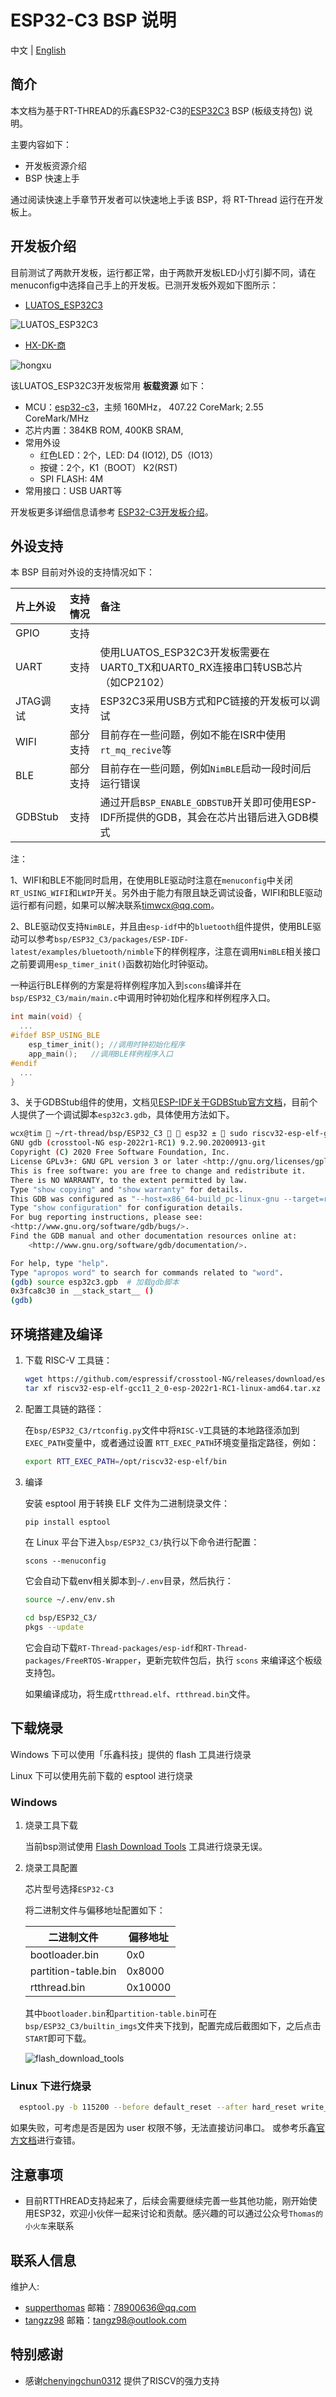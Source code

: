 
# ESP32-C3 BSP 说明

中文 | [English](README.md)

## 简介

本文档为基于RT-THREAD的乐鑫ESP32-C3的[ESP32C3](http://luatos.com/t/esp32c3) BSP (板级支持包) 说明。

主要内容如下：

- 开发板资源介绍
- BSP 快速上手

通过阅读快速上手章节开发者可以快速地上手该 BSP，将 RT-Thread 运行在开发板上。

## 开发板介绍

目前测试了两款开发板，运行都正常，由于两款开发板LED小灯引脚不同，请在menuconfig中选择自己手上的开发板。已测开发板外观如下图所示：

- [LUATOS_ESP32C3](https://wiki.luatos.com/chips/esp32c3/board.html)

![LUATOS_ESP32C3](images/luatos_esp32c3.png)

- [HX-DK-商](https://docs.wireless-tech.cn/doc/7/)

![hongxu](images/hx_shang.png)



该LUATOS_ESP32C3开发板常用 **板载资源** 如下：

- MCU：[esp32-c3](https://www.espressif.com/sites/default/files/documentation/esp32-c3_datasheet_en.pdf)，主频  160MHz， 407.22 CoreMark; 2.55  CoreMark/MHz
- 芯片内置：384KB ROM,  400KB SRAM,
- 常用外设
  - 红色LED：2个，LED: D4 (IO12), D5（IO13）
  - 按键：2个，K1（BOOT） K2(RST)
  - SPI FLASH: 4M 
- 常用接口：USB UART等

开发板更多详细信息请参考 [ESP32-C3开发板介绍](https://wiki.luatos.com/chips/esp32c3/board.html)。

## 外设支持

本 BSP 目前对外设的支持情况如下：

| **片上外设**      | **支持情况** | **备注**                              |
| :----------------- | :----------: | :------------------------------------- |
| GPIO              |     支持     |  |
| UART              |     支持     | 使用LUATOS_ESP32C3开发板需要在UART0_TX和UART0_RX连接串口转USB芯片（如CP2102）|
| JTAG调试          |     支持     | ESP32C3采用USB方式和PC链接的开发板可以调试                                |
| WIFI              | 部分支持 | 目前存在一些问题，例如不能在ISR中使用`rt_mq_recive`等 |
| BLE             | 部分支持 | 目前存在一些问题，例如`NimBLE`启动一段时间后运行错误 |
| GDBStub         | 支持 | 通过开启`BSP_ENABLE_GDBSTUB`开关即可使用ESP-IDF所提供的GDB，其会在芯片出错后进入GDB模式 |

注：

1、WIFI和BLE不能同时启用，在使用BLE驱动时注意在`menuconfig`中关闭`RT_USING_WIFI`和`LWIP`开关。另外由于能力有限且缺乏调试设备，WIFI和BLE驱动运行都有问题，如果可以解决联系[timwcx@qq.com](mailto:timwcx@qq.com)。

2、BLE驱动仅支持`NimBLE`，并且由`esp-idf`中的`bluetooth`组件提供，使用BLE驱动可以参考`bsp/ESP32_C3/packages/ESP-IDF-latest/examples/bluetooth/nimble`下的样例程序，注意在调用`NimBLE`相关接口之前要调用`esp_timer_init()`函数初始化时钟驱动。

一种运行BLE样例的方案是将样例程序加入到`scons`编译并在`bsp/ESP32_C3/main/main.c`中调用时钟初始化程序和样例程序入口。

```c
int main(void) {
  ...
#ifdef BSP_USING_BLE
    esp_timer_init(); //调用时钟初始化程序
    app_main();   //调用BLE样例程序入口
#endif
  ...
}
```

3、关于GDBStub组件的使用，文档见[ESP-IDF关于GDBStub官方文档](https://docs.espressif.com/projects/esp-idf/zh_CN/latest/esp32c3/api-guides/tools/idf-monitor.html?#gdbstub-gdb)，目前个人提供了一个调试脚本`esp32c3.gdb`，具体使用方法如下。

```sh
wcx@tim  ~/rt-thread/bsp/ESP32_C3   esp32 ±  sudo riscv32-esp-elf-gdb # 进入gdb调试
GNU gdb (crosstool-NG esp-2022r1-RC1) 9.2.90.20200913-git
Copyright (C) 2020 Free Software Foundation, Inc.
License GPLv3+: GNU GPL version 3 or later <http://gnu.org/licenses/gpl.html>
This is free software: you are free to change and redistribute it.
There is NO WARRANTY, to the extent permitted by law.
Type "show copying" and "show warranty" for details.
This GDB was configured as "--host=x86_64-build_pc-linux-gnu --target=riscv32-esp-elf".
Type "show configuration" for configuration details.
For bug reporting instructions, please see:
<http://www.gnu.org/software/gdb/bugs/>.
Find the GDB manual and other documentation resources online at:
    <http://www.gnu.org/software/gdb/documentation/>.

For help, type "help".
Type "apropos word" to search for commands related to "word".
(gdb) source esp32c3.gpb  # 加载gdb脚本
0x3fca8c30 in __stack_start__ ()
(gdb) 
```


## 环境搭建及编译

1. 下载 RISC-V 工具链：

    ```sh
    wget https://github.com/espressif/crosstool-NG/releases/download/esp-2022r1-RC1/riscv32-esp-elf-gcc11_2_0-esp-2022r1-RC1-linux-amd64.tar.xz
    tar xf riscv32-esp-elf-gcc11_2_0-esp-2022r1-RC1-linux-amd64.tar.xz
    ```

  2. 配置工具链的路径：

     在`bsp/ESP32_C3/rtconfig.py`文件中将`RISC-V`工具链的本地路径添加到`EXEC_PATH`变量中，或者通过设置 `RTT_EXEC_PATH`环境变量指定路径，例如：

     ```sh
     export RTT_EXEC_PATH=/opt/riscv32-esp-elf/bin
     ```

  3. 编译

     安装 esptool 用于转换 ELF 文件为二进制烧录文件：

     ```sh
     pip install esptool
     ```

     在 Linux 平台下进入`bsp/ESP32_C3/`执行以下命令进行配置：

     ```
     scons --menuconfig
     ```

     它会自动下载env相关脚本到`~/.env`目录，然后执行：

     ```sh
     source ~/.env/env.sh
     
     cd bsp/ESP32_C3/
     pkgs --update
     ```

     它会自动下载`RT-Thread-packages/esp-idf`和`RT-Thread-packages/FreeRTOS-Wrapper`，更新完软件包后，执行 `scons` 来编译这个板级支持包。

     如果编译成功，将生成`rtthread.elf`、`rtthread.bin`文件。

## 下载烧录

Windows 下可以使用「乐鑫科技」提供的 flash 工具进行烧录

Linux 下可以使用先前下载的 esptool 进行烧录

### Windows

1. 烧录工具下载

    当前bsp测试使用 [Flash Download Tools](https://www.espressif.com.cn/sites/default/files/tools/flash_download_tool_3.9.4_0.zip) 工具进行烧录无误。

2. 烧录工具配置

    芯片型号选择`ESP32-C3`

    将二进制文件与偏移地址配置如下：

    | 二进制文件          | 偏移地址 |
    | ------------------- | -------- |
    | bootloader.bin      | 0x0      |
    | partition-table.bin | 0x8000   |
    | rtthread.bin        | 0x10000  |

    其中`bootloader.bin`和`partition-table.bin`可在`bsp/ESP32_C3/builtin_imgs`文件夹下找到，配置完成后截图如下，之后点击`START`即可下载。

    ![flash_download_tools](images/flash_download_tools.png)

### Linux 下进行烧录

```sh
  esptool.py -b 115200 --before default_reset --after hard_reset write_flash --flash_mode dio --flash_size detect --flash_freq 80m 0x0 path/to/your/bootloader.bin 0x08000 path/to/your/partition-table.bin 0x010000 path/to/your/rtthread.bin
```

如果失败，可考虑是否是因为 user 权限不够，无法直接访问串口。
或参考乐鑫[官方文档](https://docs.espressif.com/projects/esptool/en/latest/esp32/troubleshooting.html)进行查错。

## 注意事项

- 目前RTTHREAD支持起来了，后续会需要继续完善一些其他功能，刚开始使用ESP32，欢迎小伙伴一起来讨论和贡献。感兴趣的可以通过公众号`Thomas的小火车`来联系

## 联系人信息

维护人:

-  [supperthomas](https://github.com/supperthomas) 邮箱：<78900636@qq.com>
-  [tangzz98](https://github.com/tangzz98) 邮箱：<tangz98@outlook.com>

## 特别感谢

- 感谢[chenyingchun0312](https://github.com/chenyingchun0312) 提供了RISCV的强力支持
